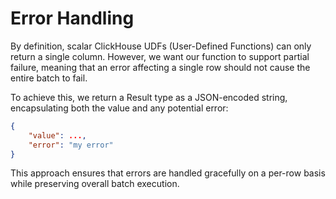 # Error Handling

By definition, scalar ClickHouse UDFs (User-Defined Functions) can only return a single column. However, we want our function to support partial failure, meaning that an error affecting a single row should not cause the entire batch to fail.

To achieve this, we return a Result type as a JSON-encoded string, encapsulating both the value and any potential error:

```json
{
    "value": ...,
    "error": "my error"
}
````

This approach ensures that errors are handled gracefully on a per-row basis while preserving overall batch execution.